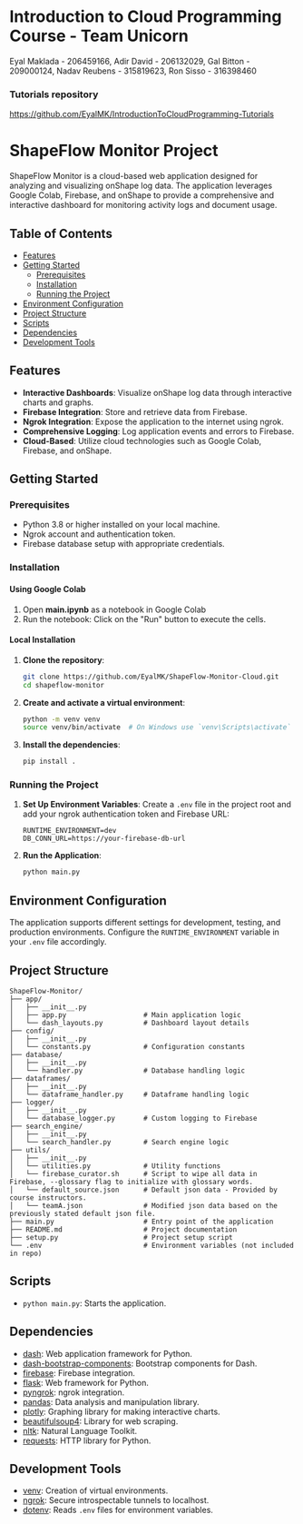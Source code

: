# Introduction to Cloud Programming Course - Team Unicorn
Eyal Maklada - 206459166, Adir David - 206132029, Gal Bitton - 209000124, Nadav Reubens - 315819623, Ron Sisso - 316398460

### Tutorials repository
https://github.com/EyalMK/IntroductionToCloudProgramming-Tutorials


# ShapeFlow Monitor Project

ShapeFlow Monitor is a cloud-based web application designed for analyzing and visualizing onShape log data. The application leverages Google Colab, Firebase, and onShape to provide a comprehensive and interactive dashboard for monitoring activity logs and document usage.

## Table of Contents
- [Features](#features)
- [Getting Started](#getting-started)
    - [Prerequisites](#prerequisites)
    - [Installation](#installation)
    - [Running the Project](#running-the-project)
- [Environment Configuration](#environment-configuration)
- [Project Structure](#project-structure)
- [Scripts](#scripts)
- [Dependencies](#dependencies)
- [Development Tools](#development-tools)

## Features

- **Interactive Dashboards**: Visualize onShape log data through interactive charts and graphs.
- **Firebase Integration**: Store and retrieve data from Firebase.
- **Ngrok Integration**: Expose the application to the internet using ngrok.
- **Comprehensive Logging**: Log application events and errors to Firebase.
- **Cloud-Based**: Utilize cloud technologies such as Google Colab, Firebase, and onShape.

## Getting Started

### Prerequisites

- Python 3.8 or higher installed on your local machine.
- Ngrok account and authentication token.
- Firebase database setup with appropriate credentials.

### Installation

#### Using Google Colab

1. Open **main.ipynb** as a notebook in Google Colab
2. Run the notebook: Click on the "Run" button to execute the cells.

#### Local Installation

1. **Clone the repository**:
    ```sh
    git clone https://github.com/EyalMK/ShapeFlow-Monitor-Cloud.git
    cd shapeflow-monitor
    ```

2. **Create and activate a virtual environment**:
    ```sh
    python -m venv venv
    source venv/bin/activate  # On Windows use `venv\Scripts\activate`
    ```

3. **Install the dependencies**:
    ```sh
    pip install .
    ```

### Running the Project

1. **Set Up Environment Variables**:
    Create a `.env` file in the project root and add your ngrok authentication token and Firebase URL:
    ```env
    RUNTIME_ENVIRONMENT=dev
    DB_CONN_URL=https://your-firebase-db-url
    ```

2. **Run the Application**:
    ```sh
    python main.py
    ```

## Environment Configuration

The application supports different settings for development, testing, and production environments. Configure the `RUNTIME_ENVIRONMENT` variable in your `.env` file accordingly.

## Project Structure

```plaintext
ShapeFlow-Monitor/
├── app/
│   ├── __init__.py
│   ├── app.py                   # Main application logic
│   └── dash_layouts.py          # Dashboard layout details
├── config/
│   ├── __init__.py
│   └── constants.py             # Configuration constants
├── database/
│   ├── __init__.py
│   └── handler.py               # Database handling logic
├── dataframes/
│   ├── __init__.py
│   └── dataframe_handler.py     # Dataframe handling logic
├── logger/
│   ├── __init__.py
│   └── database_logger.py       # Custom logging to Firebase
├── search_engine/
│   ├── __init__.py
│   └── search_handler.py        # Search engine logic
├── utils/
│   ├── __init__.py
│   └── utilities.py             # Utility functions
│   └── firebase_curator.sh      # Script to wipe all data in Firebase, --glossary flag to initialize with glossary words.
│   └── default_source.json      # Default json data - Provided by course instructors.
│   └── teamA.json               # Modified json data based on the previously stated default json file.
├── main.py                      # Entry point of the application
├── README.md                    # Project documentation
├── setup.py                     # Project setup script
└── .env                         # Environment variables (not included in repo)
```

## Scripts

* `python main.py`: Starts the application.

## Dependencies

- [dash](https://dash.plotly.com/): Web application framework for Python.
- [dash-bootstrap-components](https://dash-bootstrap-components.opensource.faculty.ai/): Bootstrap components for Dash.
- [firebase](https://firebase.google.com/docs/reference/rest/database): Firebase integration.
- [flask](https://flask.palletsprojects.com/): Web framework for Python.
- [pyngrok](https://pyngrok.readthedocs.io/en/latest/): ngrok integration.
- [pandas](https://pandas.pydata.org/): Data analysis and manipulation library.
- [plotly](https://plotly.com/python/): Graphing library for making interactive charts.
- [beautifulsoup4](https://www.crummy.com/software/BeautifulSoup/bs4/doc/): Library for web scraping.
- [nltk](https://www.nltk.org/): Natural Language Toolkit.
- [requests](https://docs.python-requests.org/en/latest/): HTTP library for Python.

## Development Tools

- [venv](https://docs.python.org/3/library/venv.html): Creation of virtual environments.
- [ngrok](https://ngrok.com/): Secure introspectable tunnels to localhost.
- [dotenv](https://pypi.org/project/python-dotenv/): Reads `.env` files for environment variables.